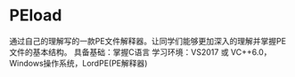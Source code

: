 # PEload
通过自己的理解写的一款PE文件解释器。让同学们能够更加深入的理解并掌握PE文件的基本结构。
具备基础：掌握C语言
学习环境：VS2017 或 VC++6.0，Windows操作系统，LordPE(PE解释器)
